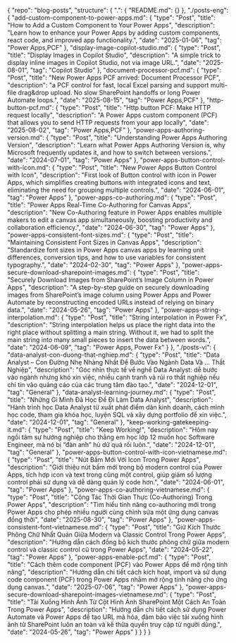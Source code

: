 {
  "repo": "blog-posts",
  "structure": {
    ".": {
      "README.md": {}
    },
    "./posts-eng": {
      "add-custom-component-to-power-apps.md": {
        "type": "Post",
        "title": "How to Add a Custom Component to Your Power Apps",
        "description": "Learn how to enhance your Power Apps by adding custom components, react code, and improved app functionality.",
        "date": "2025-01-06",
        "tag": "Power Apps,PCF"
      },
      "display-image-copilot-studio.md": {
        "type": "Post",
        "title": "Display Images in Copilot Studio",
        "description": "A simple trick to display inline images in Copilot Studio, not via image URL.",
        "date": "2025-08-01",
        "tag": "Copilot Studio"
      },
      "document-processor-pcf.md": {
        "type": "Post",
        "title": "New Power Apps PCF arrived: Document Processor PCF",
        "description": "a PCF control for fast, local Excel parsing and support multi-file drag&drop upload. No slow SharePoint handoffs or long Power Automate loops.",
        "date": "2025-08-15",
        "tag": "Power Apps,PCF"
      },
      "http-button-pcf.md": {
        "type": "Post",
        "title": "Http button PCF: Make HTTP request locally",
        "description": "A Power Apps custom component (PCF) that allows you to send HTTP requests from your app locally",
        "date": "2025-08-02",
        "tag": "Power Apps,PCF"
      },
      "power-apps-authoring-version.md": {
        "type": "Post",
        "title": "Understanding Power Apps Authoring Version",
        "description": "Learn what Power Apps Authoring Version is, why Microsoft frequently updates it, and how to switch between versions.",
        "date": "2024-07-01",
        "tag": "Power Apps"
      },
      "power-apps-button-control-with-icon.md": {
        "type": "Post",
        "title": "New Power Apps Button Control with Icon",
        "description": "First look of Button control with icon in Power Apps, which simplifies creating buttons with integrated icons and text, eliminating the need for grouping multiple controls.",
        "date": "2024-06-01",
        "tag": "Power Apps"
      },
      "power-apps-co-authoring.md": {
        "type": "Post",
        "title": "Power Apps Real-Time Co-Authoring for Canvas Apps",
        "description": "New Co-Authoring feature in Power Apps enables multiple makers to edit a canvas app simultaneously, boosting productivity and collaboration efficiency.",
        "date": "2024-06-30",
        "tag": "Power Apps"
      },
      "power-apps-consistent-font-sizes.md": {
        "type": "Post",
        "title": "Maintaining Consistent Font Sizes in Canvas Apps",
        "description": "Standardize font sizes in Power Apps canvas apps by learning unit differences, conversion tips, and how to use variables for consistent typography.",
        "date": "2024-02-30",
        "tag": "Power Apps"
      },
      "power-apps-secure-download-sharepoint-images.md": {
        "type": "Post",
        "title": "Securely Download Images from SharePoint’s Image Column in Power Apps",
        "description": "A step-by-step guide on securely downloading images from SharePoint’s image column using Power Apps and Power Automate by reconstructing encoded URLs instead of relying on binary data.",
        "date": "2024-05-26",
        "tag": "Power Apps"
      },
      "power-apps-string-interpolation.md": {
        "type": "Post",
        "title": "String interpolation in Power Fx",
        "description": "String interpolation helps us place the right data into the right place without splitting a main string. Without it, we had to split the main string into many small pieces to insert the data between words.",
        "date": "2024-06-09",
        "tag": "Power Apps, Power Fx"
      }
    },
    "./posts-vi": {
      "data-analyst-con-duong-that-nghiep.md": {
        "type": "Post",
        "title": "Data Analyst – Con Đường Nhẹ Nhàng Nhất Để Bước Vào Ngành Data Và … Thất Nghiệp",
        "description": "Góc nhìn thực tế về nghề Data Analyst: dễ bước vào ngành nhưng khó xin việc, nhiều cạnh tranh và rủi ro thất nghiệp nếu chỉ tin vào quảng cáo của các trung tâm đào tạo.",
        "date": "2024-12-01",
        "tag": "General"
      },
      "data-analyst-learning-journey.md": {
        "type": "Post",
        "title": "Những Gì Mình Đã Học Để Đi Làm Data Analyst",
        "description": "Hành trình học Data Analyst từ xuất phát điểm dân kinh doanh, cách mình học code, tham gia khóa học, luyện SQL và xây dựng portfolio để xin việc.",
        "date": "2024-12-01",
        "tag": "General"
      },
      "keep-working-gatekeeping-it.md": {
        "type": "Post",
        "title": "Keep Working!",
        "description": "Hôm nay ngồi tâm sự hướng nghiệp cho thằng em học lớp 12 muốn học Software Engineer, mà nó bị “đàn anh” hù dữ quá rối luôn.",
        "date": "2024-12-01",
        "tag": "General"
      },
      "power-apps-button-control-with-icon-vietnamese.md": {
        "type": "Post",
        "title": "Nút Bấm Mới Với Icon Trong Power Apps",
        "description": "Giới thiệu nút bấm mới trong bộ modern control của Power Apps, tích hợp icon và text trong cùng một control, giúp giảm số lượng control phải sử dụng và dễ dàng quản lý code hơn.",
        "date": "2024-06-01",
        "tag": "Power Apps"
      },
      "power-apps-co-authoring-vietnamese.md": {
        "type": "Post",
        "title": "Cộng Tác Thời Gian Thực (Co-Authoring) Trong Power Apps",
        "description": "Tìm hiểu tính năng co-authoring mới trong Power Apps cho phép nhiều người cùng chỉnh sửa một ứng dụng canvas đồng thời",
        "date": "2025-08-30",
        "tag": "Power Apps"
      },
      "power-apps-consistent-font-vietnamese.md": {
        "type": "Post",
        "title": "Giữ Kích Thước Phông Chữ Nhất Quán Giữa Modern và Classic Control Trong Power Apps",
        "description": "Hướng dẫn cách đồng bộ kích thước phông chữ giữa modern control và classic control cũ trong Power Apps",
        "date": "2024-05-22",
        "tag": "Power Apps"
      },
      "power-apps-enable-pcf.md": {
        "type": "Post",
        "title": "Cách thêm code component (PCF) vào Power Apps để mở rộng tính năng",
        "description": "Hướng dẫn chi tiết cách kích hoạt, import và sử dụng code component (PCF) trong Power Apps nhằm mở rộng tính năng cho ứng dụng canvas.",
        "date": "2025-07-06",
        "tag": "Power Apps"
      },
      "power-apps-secure-download-sharepoint-images-vietnamese.md": {
        "type": "Post",
        "title": "Tải Xuống Hình Ảnh Từ Cột Hình Ảnh SharePoint Một Cách An Toàn Trong Power Apps",
        "description": "Hướng dẫn chi tiết cách sử dụng Power Automate và Power Apps để tạo URL mã hóa, đảm bảo việc tải xuống hình ảnh từ SharePoint luôn an toàn và kế thừa quyền truy cập từ người dùng.",
        "date": "2024-05-26",
        "tag": "Power Apps"
      }
    }
  }
}